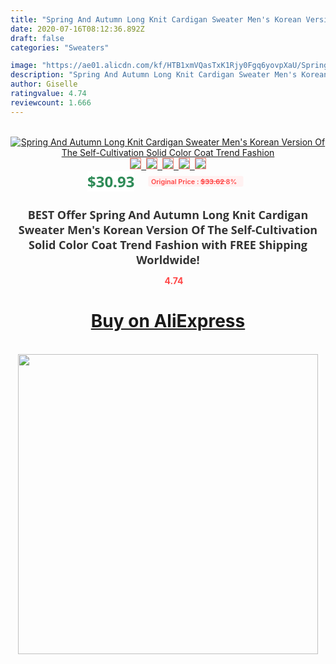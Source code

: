 ```yaml
---
title: "Spring And Autumn Long Knit Cardigan Sweater Men's Korean Version Of The Self-Cultivation Solid Color Coat Trend Fashion"
date: 2020-07-16T08:12:36.892Z
draft: false
categories: "Sweaters"

image: "https://ae01.alicdn.com/kf/HTB1xmVQasTxK1Rjy0Fgq6yovpXaU/Spring-And-Autumn-Long-Knit-Cardigan-Sweater-Men-s-Korean-Version-Of-The-Self-Cultivation-Solid.jpg"
description: "Spring And Autumn Long Knit Cardigan Sweater Men's Korean Version Of The Self-Cultivation Solid Color Coat Trend Fashion"
author: Giselle
ratingvalue: 4.74
reviewcount: 1.666
---
```

<br>
<div style="text-align: center;">
<a href="https://s.click.aliexpress.com/e/_ALUSC9" target="_blank" rel="nofollow noopener noreferrer"><img alt="Spring And Autumn Long Knit Cardigan Sweater Men's Korean Version Of The Self-Cultivation Solid Color Coat Trend Fashion" class="magnifier-image" src="https://ae01.alicdn.com/kf/HTB1xmVQasTxK1Rjy0Fgq6yovpXaU/Spring-And-Autumn-Long-Knit-Cardigan-Sweater-Men-s-Korean-Version-Of-The-Self-Cultivation-Solid.jpg_640x640.jpg">
<br>
<img style="border:1px solid salmon" src="https://ae01.alicdn.com/kf/HTB1xmVQasTxK1Rjy0Fgq6yovpXaU/Spring-And-Autumn-Long-Knit-Cardigan-Sweater-Men-s-Korean-Version-Of-The-Self-Cultivation-Solid.jpg_120x120.jpg">&nbsp;&nbsp;<img style="border:1px solid salmon" src="https://ae01.alicdn.com/kf/HTB1nr4YasrrK1Rjy1zeq6xalFXas/Spring-And-Autumn-Long-Knit-Cardigan-Sweater-Men-s-Korean-Version-Of-The-Self-Cultivation-Solid.jpg_120x120.jpg">&nbsp;&nbsp;<img style="border:1px solid salmon" src="https://ae01.alicdn.com/kf/HTB1bglPasfrK1RjSszcq6xGGFXak/Spring-And-Autumn-Long-Knit-Cardigan-Sweater-Men-s-Korean-Version-Of-The-Self-Cultivation-Solid.jpg_120x120.jpg">&nbsp;&nbsp;<img style="border:1px solid salmon" src="https://ae01.alicdn.com/kf/HTB1wEBQas_vK1Rjy0Foq6xIxVXaJ/Spring-And-Autumn-Long-Knit-Cardigan-Sweater-Men-s-Korean-Version-Of-The-Self-Cultivation-Solid.jpg_120x120.jpg">&nbsp;&nbsp;<img style="border:1px solid salmon" src="https://ae01.alicdn.com/kf/HTB1Cr4YasrrK1Rjy1zeq6xalFXaQ/Spring-And-Autumn-Long-Knit-Cardigan-Sweater-Men-s-Korean-Version-Of-The-Self-Cultivation-Solid.jpg_120x120.jpg"></a></div><br0>
<div style="text-align: center;"><span style="background-color: white; border: 0px; box-sizing: border-box; color: seagreen; display: inline-block; font-family: &quot;open sans&quot; , &quot;arial&quot; , &quot;helvetica&quot; , sans-serif , &quot;heiti&quot;; font-size: 24px; font-stretch: inherit; font-weight: 700; line-height: inherit; margin: 0px 10px 0px 0px; padding: 0px; vertical-align: middle;">$30.93 </span>
<span style="background: rgb(255 , 241 , 241); border-radius: 3px; border: 0px; box-sizing: border-box; color: #ff4747; display: inline-block; font-family: inherit; font-size: 12px; font-stretch: inherit; font-style: inherit; font-variant: inherit; font-weight: 600; line-height: inherit; margin: 0px; padding: 2px 5px; transform: scale(0.9); vertical-align: middle;">Original Price : <b style="text-decoration: line-through;">$33.62 </b> 8%&nbsp;&nbsp;</span></div>
<h1 style="color: #333333; display: inline-block; font-family: &quot;open sans&quot; , &quot;arial&quot; , &quot;helvetica&quot; , sans-serif , &quot;heiti&quot;; font-size: 18px; font-stretch: inherit; font-weight: 700; text-align: center;">BEST Offer Spring And Autumn Long Knit Cardigan Sweater Men's Korean Version Of The Self-Cultivation Solid Color Coat Trend Fashion with FREE Shipping Worldwide!</h1>
<div style="color: #ff4747; text-align: center;">
<img src="https://4.bp.blogspot.com/-M0ZcTcb-5uY/XleCXlxnR4I/AAAAAAAAAEc/OrjgMkXV1oMQFaCRZj5HQwOCBcu3w1FegCPcBGAYYCw/s1600/star.png" style="height: 15px;">&nbsp;<b>4.74</b></div>
<div class="button_cont" align="center"><a class="buynow_a" href="https://s.click.aliexpress.com/e/_ALUSC9" target="_blank" rel="nofollow noopener noreferrer"><H1>Buy on AliExpress</H1></a></div><br>
<div class="separator" style="clear: both; text-align: center;">
<img src="https://lh3.googleusercontent.com/-pTy5HemUv9M/XlePHvY0dAI/AAAAAAAAAE4/0nX5iRUoIWY8eMW9Dpxeirr157OZliDIgCLcBGAsYHQ/s1600/badge.gif" width="480">
</div>

